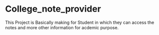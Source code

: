 # College_note_provider
This Project is Basically making for Student in which they can access the notes and more other information for acdemic purpose.
